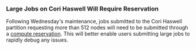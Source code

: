 ### Large Jobs on Cori Haswell Will Require Reservation

Following Wednesday's maintenance, jobs submitted to the Cori Haswell partition
requesting more than 512 nodes will need to be submitted through a
[compute reservation](https://nersc.servicenowservices.com/sp/?id=sc_cat_item&sys_id=1c2ac48f6f8cd2008ca9d15eae3ee4a5&sysparm_category=e15706fc0a0a0aa7007fc21e1ab70c2f).
This will better enable users submitting large jobs to rapidly debug any issues.

